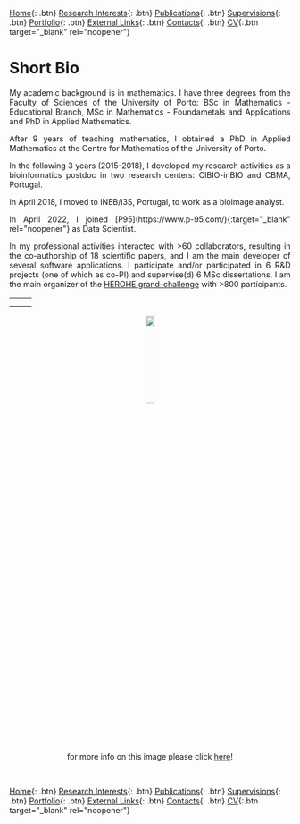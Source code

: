 [Home](https://econdesousa.github.io){: .btn}
[Research Interests](https://econdesousa.github.io/ResearchInterests){: .btn}
[Publications](https://econdesousa.github.io/Publications){: .btn}
[Supervisions](https://econdesousa.github.io/Supervision){: .btn}
[Portfolio](https://econdesousa.github.io/Portfolio){: .btn}
[External Links](https://econdesousa.github.io/Links){: .btn}
[Contacts](https://econdesousa.github.io/Contacts){: .btn}
[CV](assets/CurriculumVitaeECS.pdf){:.btn target="_blank" rel="noopener"}
<!-- [HEROHE](https://econdesousa.github.io/HEROHE){: .btn} --> 

# Short Bio

<p align="justify">My academic background is in mathematics. I have three degrees from the Faculty of Sciences of the University of Porto: BSc in Mathematics - Educational Branch, MSc in Mathematics - Foundametals and Applications and PhD in Applied Mathematics.</p>
<p align="justify">After 9 years of teaching mathematics, I obtained a PhD in Applied Mathematics at the Centre for Mathematics of the University of Porto.</p>
<p align="justify">In the following 3 years (2015-2018), I developed my research activities as a bioinformatics postdoc in two research centers: CIBIO-inBIO and CBMA, Portugal.</p>
<p align="justify">In April 2018, I moved to INEB/i3S, Portugal, to work as a bioimage analyst.</p>
<p align="justify">In April 2022, I joined [P95](https://www.p-95.com/){:target="_blank" rel="noopener"} as Data Scientist.</p>
<p align="justify">In my professional activities interacted with >60 collaborators, resulting in the co-authorship of 18 scientific papers, and I am the main developer of several software applications. 
I participate and/or participated in 6 R&D projects (one of which as co-PI) and supervise(d) 6 MSc dissertations. 
I am the main organizer of the <a href="https://ecdp2020.grand-challenge.org/" target="_blank">HEROHE grand-challenge</a> with >800 participants.</p> 
<!-- 
<p align="justify">I am a BioImage Analyst at INEB / i3S (Instituto Nacional de Engenharia Biomédica / Instituto de Investigação e Inovação em Saúde). 
In my professional activities interacted with >60 collaborators, resulting in the co-authorship of 18 scientific papers, and I am the main developer of several software applications. 
I participate and/or participated in 6 R&D projects (one of which as co-PI) and supervise(d) 6 MSc dissertations. 
I am the main organizer of the <a href="https://ecdp2020.grand-challenge.org/" target="_blank">HEROHE grand-challenge</a> with >800 participants.</p> 


<p align="justify">My main research interests are in the development and application of software for mathematical modeling, simulation and data analysis for the study of biological processes.
Over the years, I have developed models and bioinformatics tools for bioimage analysis, neurosciences, population and forensic genetics, or genomics. 
Currently, the most important part of my work focuses on blending standard bioimage analysis techniques with innovative image science and computer vision algorithms to create novel mathematical models and deploy software applications for bioimage analysis, from basic biological sciences to medical diagnosis and therapeutic.</p>
-->



 
<table style="width:100%">
  <tr>
    <th></th>
    <th></th>
  </tr>
  <tr>
	<td width="40%"></td>
	<td width="60%"></td>
  </tr>
  
</table>

<center>
	<figure>
		<img src="https://econdesousa.github.io/assets/008_passe.gif" style="width:20%">
		<figcaption>for more info on this image please click <a href="https://github.com/econdesousa/ImageAnalysis/tree/master/gifWithOverlay">here</a>!</figcaption>
	</figure>
</center>

&nbsp;
&nbsp;
&nbsp;

[Home](https://econdesousa.github.io){: .btn}
[Research Interests](https://econdesousa.github.io/ResearchInterests){: .btn}
[Publications](https://econdesousa.github.io/Publications){: .btn}
[Supervisions](https://econdesousa.github.io/Supervision){: .btn}
[Portfolio](https://econdesousa.github.io/Portfolio){: .btn}
[External Links](https://econdesousa.github.io/Links){: .btn}
[Contacts](https://econdesousa.github.io/Contacts){: .btn}
[CV](assets/CurriculumVitaeECS.pdf){:.btn target="_blank" rel="noopener"}
<!-- [HEROHE](https://econdesousa.github.io/HEROHE){: .btn} --> 




<!-- Global site tag (gtag.js) - Google Analytics -->
<script async src="https://www.googletagmanager.com/gtag/js?id=G-3JWYKYVYDZ"></script>
<script>
  window.dataLayer = window.dataLayer || [];
  function gtag(){dataLayer.push(arguments);}
  gtag('js', new Date());

  gtag('config', 'G-3JWYKYVYDZ');
</script>
